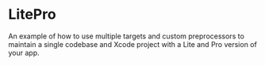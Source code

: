 LitePro
=======

An example of how to use multiple targets and custom preprocessors to maintain a single codebase and Xcode project with a Lite and Pro version of your app.